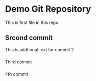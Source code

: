 # Demo Git Repository 

This is first file in this repo.

## Srcond commit

This is addtional text for commit 2

###

Third commit

###
4th commit